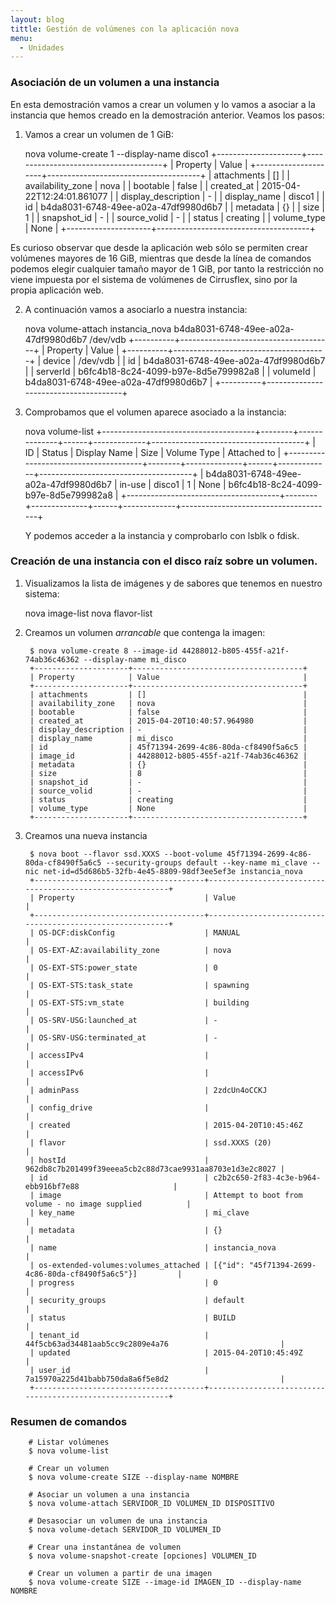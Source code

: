 ```yaml
---
layout: blog
tittle: Gestión de volúmenes con la aplicación nova
menu:
  - Unidades
---
```


### Asociación de un volumen a una instancia

En esta demostración vamos a crear un volumen y lo vamos a asociar a
la instancia que hemos creado en la demostración anterior. Veamos los
pasos: 

1. Vamos a crear un volumen de 1 GiB:

    nova volume-create 1 --display-name disco1
    +---------------------+--------------------------------------+
    | Property            | Value                                |
    +---------------------+--------------------------------------+
    | attachments         | []                                   |
    | availability_zone   | nova                                 |
    | bootable            | false                                |
    | created_at          | 2015-04-22T12:24:01.861077           |
    | display_description | -                                    |
    | display_name        | disco1                               |
    | id                  | b4da8031-6748-49ee-a02a-47df9980d6b7 |
    | metadata            | {}                                   |
    | size                | 1                                    |
    | snapshot_id         | -                                    |
    | source_volid        | -                                    |
    | status              | creating                             |
    | volume_type         | None                                 |
    +---------------------+--------------------------------------+

Es curioso observar que desde la aplicación web sólo se permiten crear
volúmenes mayores de 16 GiB, mientras que desde la línea de comandos
podemos elegir cualquier tamaño mayor de 1 GiB, por tanto la
restricción no viene impuesta por el sistema de volúmenes de
Cirrusflex, sino por la propia aplicación web.

2. A continuación vamos a asociarlo a nuestra instancia:

    nova volume-attach instancia_nova
    b4da8031-6748-49ee-a02a-47df9980d6b7 /dev/vdb
    +----------+--------------------------------------+
    | Property | Value                                |
    +----------+--------------------------------------+
    | device   | /dev/vdb                             |
    | id       | b4da8031-6748-49ee-a02a-47df9980d6b7 |
    | serverId | b6fc4b18-8c24-4099-b97e-8d5e799982a8 |
    | volumeId | b4da8031-6748-49ee-a02a-47df9980d6b7 |
    +----------+--------------------------------------+

3. Comprobamos que el volumen aparece asociado a la instancia:

    nova volume-list
    +--------------------------------------+--------+--------------+------+-------------+--------------------------------------+
    | ID                                   | Status | Display Name | Size | Volume Type | Attached to                          |
    +--------------------------------------+--------+--------------+------+-------------+--------------------------------------+
    | b4da8031-6748-49ee-a02a-47df9980d6b7 | in-use | disco1       | 1    | None        | b6fc4b18-8c24-4099-b97e-8d5e799982a8 |
    +--------------------------------------+--------+--------------+------+-------------+--------------------------------------+

    Y podemos acceder a la instancia y comprobarlo con lsblk o fdisk.
    
### Creación de una instancia con el disco raíz sobre un volumen.

1. Visualizamos la lista de imágenes y de sabores que tenemos en
nuestro sistema: 

    nova image-list
    nova flavor-list

2. Creamos un volumen *arrancable* que contenga la imagen:

		$ nova volume-create 8 --image-id 44288012-b805-455f-a21f-74ab36c46362 --display-name mi_disco
		+---------------------+--------------------------------------+
		| Property            | Value                                |
		+---------------------+--------------------------------------+
		| attachments         | []                                   |
		| availability_zone   | nova                                 |
		| bootable            | false                                |
		| created_at          | 2015-04-20T10:40:57.964980           |
		| display_description | -                                    |
		| display_name        | mi_disco                             |
		| id                  | 45f71394-2699-4c86-80da-cf8490f5a6c5 |
		| image_id            | 44288012-b805-455f-a21f-74ab36c46362 |
		| metadata            | {}                                   |
		| size                | 8                                    |
		| snapshot_id         | -                                    |
		| source_volid        | -                                    |
		| status              | creating                             |
		| volume_type         | None                                 |
		+---------------------+--------------------------------------+


		

3. Creamos una nueva instancia

		$ nova boot --flavor ssd.XXXS --boot-volume 45f71394-2699-4c86-80da-cf8490f5a6c5 --security-groups default --key-name mi_clave --nic net-id=d5d686b5-32fb-4e45-8809-98df3ee5ef3e instancia_nova
		+--------------------------------------+----------------------------------------------------------+
		| Property                             | Value                                                    |
		+--------------------------------------+----------------------------------------------------------+
		| OS-DCF:diskConfig                    | MANUAL                                                   |
		| OS-EXT-AZ:availability_zone          | nova                                                     |
		| OS-EXT-STS:power_state               | 0                                                        |
		| OS-EXT-STS:task_state                | spawning                                                 |
		| OS-EXT-STS:vm_state                  | building                                                 |
		| OS-SRV-USG:launched_at               | -                                                        |
		| OS-SRV-USG:terminated_at             | -                                                        |
		| accessIPv4                           |                                                          |
		| accessIPv6                           |                                                          |
		| adminPass                            | 2zdcUn4oCCKJ                                             |
		| config_drive                         |                                                          |
		| created                              | 2015-04-20T10:45:46Z                                     |
		| flavor                               | ssd.XXXS (20)                                            |
		| hostId                               | 962db8c7b201499f39eeea5cb2c88d73cae9931aa8703e1d3e2c8027 |
		| id                                   | c2b2c650-2f83-4c3e-b964-ebb916bf7e88                     |
		| image                                | Attempt to boot from volume - no image supplied          |
		| key_name                             | mi_clave                                                 |
		| metadata                             | {}                                                       |
		| name                                 | instancia_nova                                           |
		| os-extended-volumes:volumes_attached | [{"id": "45f71394-2699-4c86-80da-cf8490f5a6c5"}]         |
		| progress                             | 0                                                        |
		| security_groups                      | default                                                  |
		| status                               | BUILD                                                    |
		| tenant_id                            | 44f5cb63ad34481aab5cc9c2809e4a76                         |
		| updated                              | 2015-04-20T10:45:49Z                                     |
		| user_id                              | 7a15970a225d41babb750da8a6f5e8d2                         |
		+--------------------------------------+----------------------------------------------------------+


### Resumen de comandos

		# Listar volúmenes
		$ nova volume-list		

		# Crear un volumen
		$ nova volume-create SIZE --display-name NOMBRE 

		# Asociar un volumen a una instancia
		$ nova volume-attach SERVIDOR_ID VOLUMEN_ID DISPOSITIVO		

		# Desasociar un volumen de una instancia
		$ nova volume-detach SERVIDOR_ID VOLUMEN_ID		

		# Crear una instantánea de volumen
		$ nova volume-snapshot-create [opciones] VOLUMEN_ID

		# Crear un volumen a partir de una imagen
		$ nova volume-create SIZE --image-id IMAGEN_ID --display-name NOMBRE


